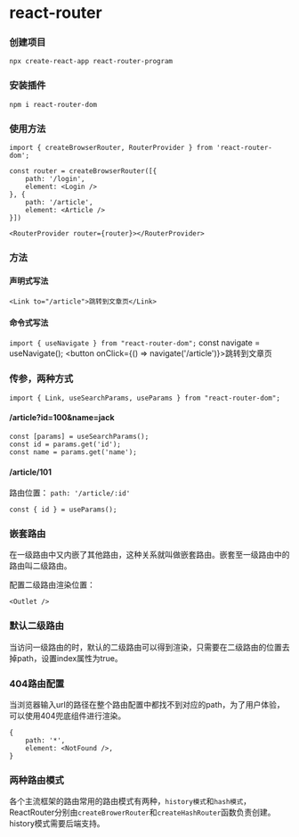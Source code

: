# react-router

### 创建项目

`npx create-react-app react-router-program`

### 安装插件

`npm i react-router-dom`

### 使用方法

`import { createBrowserRouter, RouterProvider } from 'react-router-dom';`

    const router = createBrowserRouter([{
        path: '/login',
        element: <Login />
    }, {
        path: '/article',
        element: <Article />
    }])
`<RouterProvider router={router}></RouterProvider>`

### 方法

#### 声明式写法

`<Link to="/article">跳转到文章页</Link>`

#### 命令式写法

`import { useNavigate } from "react-router-dom";`
    const navigate = useNavigate();
    <button onClick={() => navigate('/article')}>跳转到文章页</button>

### 传参，两种方式

`import { Link, useSearchParams, useParams } from "react-router-dom";`

#### /article?id=100&name=jack

    const [params] = useSearchParams();
    const id = params.get('id');
    const name = params.get('name');

#### /article/101

路由位置： `path: '/article/:id'`

`const { id } = useParams();`
   
### 嵌套路由

在一级路由中又内嵌了其他路由，这种关系就叫做嵌套路由。嵌套至一级路由中的路由叫二级路由。

配置二级路由渲染位置：

`<Outlet />`

### 默认二级路由

当访问一级路由的时，默认的二级路由可以得到渲染，只需要在二级路由的位置去掉path，设置index属性为true。

### 404路由配置

当浏览器输入url的路径在整个路由配置中都找不到对应的path，为了用户体验，可以使用404兜底组件进行渲染。

    {
        path: '*',
        element: <NotFound />,
    }

### 两种路由模式

各个主流框架的路由常用的路由模式有两种，`history模式`和`hash模式`，ReactRouter分别由`createBrowerRouter`和`createHashRouter`函数负责创建。
history模式需要后端支持。